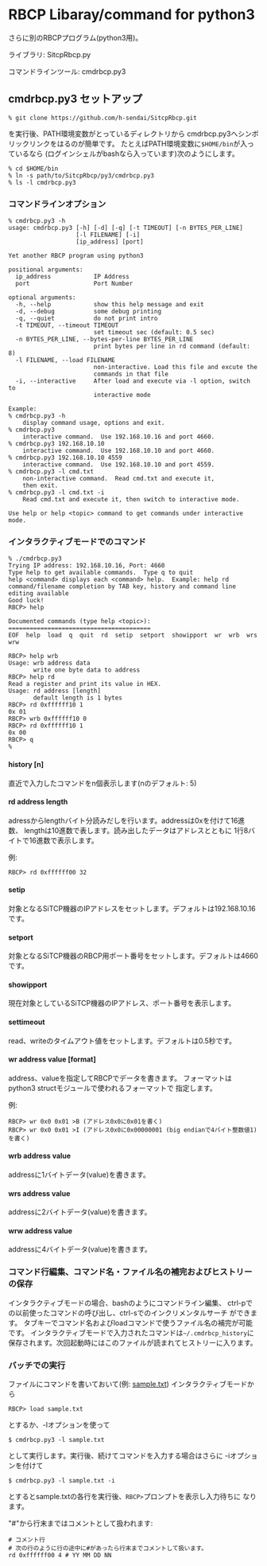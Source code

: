 # RBCP Libaray/command for python3

さらに別のRBCPプログラム(python3用)。

ライブラリ: SitcpRbcp.py

コマンドラインツール: cmdrbcp.py3

## cmdrbcp.py3 セットアップ

```
% git clone https://github.com/h-sendai/SitcpRbcp.git
```

を実行後、PATH環境変数がとっているディレクトリから
cmdrbcp.py3へシンボリックリンクをはるのが簡単です。
たとえばPATH環境変数に``$HOME/bin``が入っているなら
(ログインシェルがbashなら入っています)次のようにします。

```
% cd $HOME/bin
% ln -s path/to/SitcpRbcp/py3/cmdrbcp.py3
% ls -l cmdrbcp.py3
```

### コマンドラインオプション

```
% cmdrbcp.py3 -h
usage: cmdrbcp.py3 [-h] [-d] [-q] [-t TIMEOUT] [-n BYTES_PER_LINE]
                   [-l FILENAME] [-i]
                   [ip_address] [port]

Yet another RBCP program using python3

positional arguments:
  ip_address            IP Address
  port                  Port Number

optional arguments:
  -h, --help            show this help message and exit
  -d, --debug           some debug printing
  -q, --quiet           do not print intro
  -t TIMEOUT, --timeout TIMEOUT
                        set timeout sec (default: 0.5 sec)
  -n BYTES_PER_LINE, --bytes-per-line BYTES_PER_LINE
                        print bytes per line in rd command (default: 8)
  -l FILENAME, --load FILENAME
                        non-interactive. Load this file and excute the
                        commands in that file
  -i, --interactive     After load and execute via -l option, switch to
                        interactive mode

Example:
% cmdrbcp.py3 -h
    display command usage, options and exit.
% cmdrbcp.py3
    interactive command.  Use 192.168.10.16 and port 4660.
% cmdrbcp.py3 192.168.10.10
    interactive command.  Use 192.168.10.10 and port 4660.
% cmdrbcp.py3 192.168.10.10 4559
    interactive command.  Use 192.168.10.10 and port 4559.
% cmdrbcp.py3 -l cmd.txt
    non-interactive command.  Read cmd.txt and execute it,
    then exit.
% cmdrbcp.py3 -l cmd.txt -i
    Read cmd.txt and execute it, then switch to interactive mode.

Use help or help <topic> command to get commands under interactive mode.
```

### インタラクティブモードでのコマンド

```
% ./cmdrbcp.py3
Trying IP address: 192.168.10.16, Port: 4660
Type help to get available commands.  Type q to quit
help <command> displays each <command> help.  Example: help rd
command/filename completion by TAB key, history and command line editing available
Good luck!
RBCP> help

Documented commands (type help <topic>):
========================================
EOF  help  load  q  quit  rd  setip  setport  showipport  wr  wrb  wrs  wrw

RBCP> help wrb
Usage: wrb address data
       write one byte data to address
RBCP> help rd
Read a register and print its value in HEX.
Usage: rd address [length]
       default length is 1 bytes
RBCP> rd 0xffffff10 1
0x 01
RBCP> wrb 0xffffff10 0
RBCP> rd 0xffffff10 1
0x 00
RBCP> q
%
```

#### history [n]

直近で入力したコマンドをn個表示します(nのデフォルト: 5)

#### rd address length

adressからlengthバイト分読みだしを行います。addressは0xを付けて16進数、
lengthは10進数で表します。読み出したデータはアドレスとともに
1行8バイトで16進数で表示します。

例:

```
RBCP> rd 0xffffff00 32
```

#### setip

対象となるSiTCP機器のIPアドレスをセットします。デフォルトは192.168.10.16です。

#### setport

対象となるSiTCP機器のRBCP用ポート番号をセットします。デフォルトは4660です。

#### showipport

現在対象としているSiTCP機器のIPアドレス、ポート番号を表示します。

#### settimeout

read、writeのタイムアウト値をセットします。デフォルトは0.5秒です。

#### wr address value [format]

address、valueを指定してRBCPでデータを書きます。
フォーマットはpython3 structモジュールで使われるフォーマットで
指定します。

例:

```
RBCP> wr 0x0 0x01 >B (アドレス0x0に0x01を書く)
RBCP> wr 0x0 0x01 >I (アドレス0x0に0x00000001 (big endianで4バイト整数値1)を書く)
```

#### wrb address value

addressに1バイトデータ(value)を書きます。

#### wrs address value

addressに2バイトデータ(value)を書きます。

#### wrw address value

addressに4バイトデータ(value)を書きます。

### コマンド行編集、コマンド名・ファイル名の補完およびヒストリーの保存

インタラクティブモードの場合、bashのようにコマンドライン編集、
ctrl-pでの以前使ったコマンドの呼び出し、ctrl-sでのインクリメンタルサーチ
ができます。
タブキーでコマンド名およびloadコマンドで使うファイル名の補完が可能です。
インタラクティブモードで入力されたコマンドは``~/.cmdrbcp_history``に
保存されます。次回起動時にはこのファイルが読まれてヒストリーに入ります。

### バッチでの実行

ファイルにコマンドを書いておいて(例: [sample.txt](sample.txt))
インタラクティブモードから
```
RBCP> load sample.txt
```
とするか、-lオプションを使って
```
$ cmdrbcp.py3 -l sample.txt
```
として実行します。実行後、続けてコマンドを入力する場合はさらに
-iオプションを付けて
```
$ cmdrbcp.py3 -l sample.txt -i
```
とするとsample.txtの各行を実行後、``RBCP>``プロンプトを表示し入力待ちに
なります。

"#"から行末まではコメントとして扱われます:
```
# コメント行
# 次の行のように行の途中に#があったら行末までコメントして扱います。
rd 0xffffff00 4 # YY MM DD NN
```

